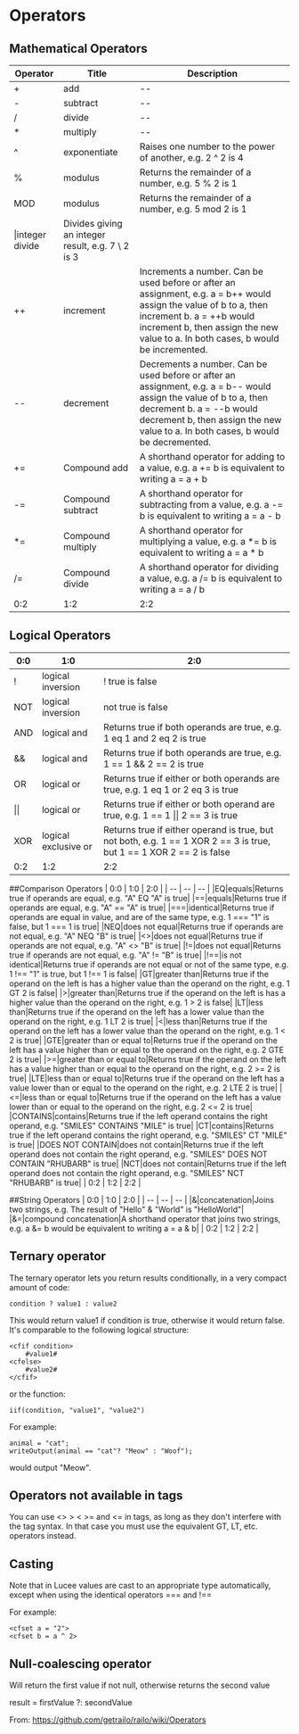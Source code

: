 # Operators


## Mathematical Operators

| Operator | Title | Description |
| -- | -- | -- |
|+|add| -- 
|-|subtract|--
|/|divide|--
|*|multiply|--
|^|exponentiate|Raises one number to the power of another, e.g. 2 ^ 2 is 4
|%|modulus|Returns the remainder of a number, e.g. 5 % 2 is 1
|MOD|modulus|Returns the remainder of a number, e.g. 5 mod 2 is 1
|\|integer divide|Divides giving an integer result, e.g. 7 \ 2 is 3
|++|increment|Increments a number. Can be used before or after an assignment, e.g. a = b++ would assign the value of b to a, then increment b. a = ++b would increment b, then assign the new value to a. In both cases, b would be incremented.
|--|decrement|Decrements a number. Can be used before or after an assignment, e.g. a = b-- would assign the value of b to a, then decrement b. a = --b would decrement b, then assign the new value to a. In both cases, b would be decremented.
|+=|Compound add|A shorthand operator for adding to a value, e.g. a += b is equivalent to writing a = a + b
|-=|Compound subtract|A shorthand operator for subtracting from a value, e.g. a -= b is equivalent to writing a = a - b
|*=|Compound multiply|A shorthand operator for multiplying a value, e.g. a *= b is equivalent to writing a = a * b
|/=|Compound divide|A shorthand operator for dividing a value, e.g. a /= b is equivalent to writing a = a / b
| 0:2 | 1:2 | 2:2 |

## Logical Operators
| 0:0 | 1:0 | 2:0 |
| -- | -- | -- |
|!|logical inversion|! true is false|
|NOT|logical inversion|not true is false|
|AND|logical and|Returns true if both operands are true, e.g. 1 eq 1 and 2 eq 2 is true|
|&&|logical and|Returns true if both operands are true, e.g. 1 == 1 && 2 == 2 is true|
|OR|logical or|Returns true if either or both operands are true, e.g. 1 eq 1 or 2 eq 3 is true|
|&#124;&#124;|logical or|Returns true if either or both operand are true, e.g. 1 == 1 &#124;&#124; 2 == 3 is true|
|XOR|logical exclusive or|Returns true if either operand is true, but not both, e.g. 1 == 1 XOR 2 == 3 is true, but 1 == 1 XOR 2 == 2 is false|
| 0:2 | 1:2 | 2:2 |

##Comparison Operators
| 0:0 | 1:0 | 2:0 |
| -- | -- | -- |
|EQ|equals|Returns true if operands are equal, e.g. "A" EQ "A" is true|
|==|equals|Returns true if operands are equal, e.g. "A" == "A" is true|
|===|identical|Returns true if operands are equal in value, and are of the same type, e.g. 1 === "1" is false, but 1 === 1 is true|
|NEQ|does not equal|Returns true if operands are not equal, e.g. "A" NEQ "B" is true|
|<>|does not equal|Returns true if operands are not equal, e.g. "A" <> "B" is true|
|!=|does not equal|Returns true if operands are not equal, e.g. "A" != "B" is true|
|!==|is not identical|Returns true if operands are not equal or not of the same type, e.g. 1 !== "1" is true, but 1 !== 1 is false|
|GT|greater than|Returns true if the operand on the left is has a higher value than the operand on the right, e.g. 1 GT 2 is false|
|>|greater than|Returns true if the operand on the left is has a higher value than the operand on the right, e.g. 1 > 2 is false|
|LT|less than|Returns true if the operand on the left has a lower value than the operand on the right, e.g. 1 LT 2 is true|
|<|less than|Returns true if the operand on the left has a lower value than the operand on the right, e.g. 1 < 2 is true|
|GTE|greater than or equal to|Returns true if the operand on the left has a value higher than or equal to the operand on the right, e.g. 2 GTE 2 is true|
|>=|greater than or equal to|Returns true if the operand on the left has a value higher than or equal to the operand on the right, e.g. 2 >= 2 is true|
|LTE|less than or equal to|Returns true if the operand on the left has a value lower than or equal to the operand on the right, e.g. 2 LTE 2 is true|
|<=|less than or equal to|Returns true if the operand on the left has a value lower than or equal to the operand on the right, e.g. 2 <= 2 is true|
|CONTAINS|contains|Returns true if the left operand contains the right operand, e.g. "SMILES" CONTAINS "MILE" is true|
|CT|contains|Returns true if the left operand contains the right operand, e.g. "SMILES" CT "MILE" is true|
|DOES NOT CONTAIN|does not contain|Returns true if the left operand does not contain the right operand, e.g. "SMILES" DOES NOT CONTAIN "RHUBARB" is true|
|NCT|does not contain|Returns true if the left operand does not contain the right operand, e.g. "SMILES" NCT "RHUBARB" is true|
| 0:2 | 1:2 | 2:2 |

##String Operators
| 0:0 | 1:0 | 2:0 |
| -- | -- | -- |
|&|concatenation|Joins two strings, e.g. The result of "Hello" & "World" is "HelloWorld"|
|&=|compound concatenation|A shorthand operator that joins two strings, e.g. a &= b would be equivalent to writing a = a & b|
| 0:2 | 1:2 | 2:2 |

## Ternary operator
The ternary operator lets you return results conditionally, in a very compact amount of code: 

    condition ? value1 : value2

This would return value1 if condition is true, otherwise it would return false.  It's comparable to the following logical structure: 

    <cfif condition>
        #value1#
    <cfelse>
        #value2#
    </cfif>

or the function:

    iif(condition, "value1", "value2")

For example: 

    animal = "cat";
    writeOutput(animal == "cat"? "Meow" : "Woof");

would output "Meow".

## Operators not available in tags

You can use <> > < >= and <= in tags, as long as they don't interfere with the tag syntax.  In that case you must use the equivalent GT, LT, etc. operators instead.


## Casting

Note that in Lucee values are cast to an appropriate type automatically, except when using the identical operators === and !==

For example: 

    <cfset a = "2">
    <cfset b = a ^ 2>
    
## Null-coalescing operator

Will return the first value if not null, otherwise returns the second value

result = firstValue ?: secondValue

From: https://github.com/getrailo/railo/wiki/Operators




